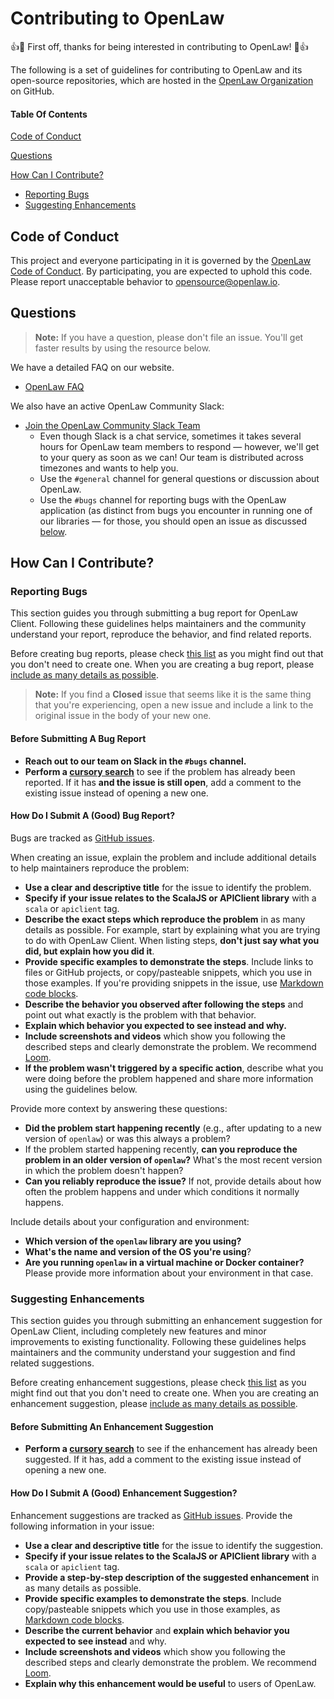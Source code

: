 # Contributing to OpenLaw

:+1::tada: First off, thanks for being interested in contributing to OpenLaw! :tada::+1:

The following is a set of guidelines for contributing to OpenLaw and
its open-source repositories, which are hosted in the [OpenLaw
Organization](https://github.com/openlawteam) on GitHub.

#### Table Of Contents

[Code of Conduct](#code-of-conduct)

[Questions](#questions)

[How Can I Contribute?](#how-can-i-contribute)

- [Reporting Bugs](#reporting-bugs)
- [Suggesting Enhancements](#suggesting-enhancements)

## Code of Conduct

This project and everyone participating in it is governed by the [OpenLaw Code of Conduct](CODE_OF_CONDUCT.md). By participating, you are expected to uphold this code. Please report unacceptable behavior to [opensource@openlaw.io](mailto:opensource@openlaw.io).

## Questions

> **Note:** If you have a question, please don't file an issue. You'll get faster results by using the resource below.

We have a detailed FAQ on our website.

- [OpenLaw FAQ](https://openlaw.io/faq)

We also have an active OpenLaw Community Slack:

- [Join the OpenLaw Community Slack Team](https://join.slack.com/t/openlaw-community/shared_invite/enQtMzY1MTA2ODY3ODg5LTc0ZGQ4OTEwMDEyMGUxMzJmMDVmNzM1ODRmNTdkNDIyNDkyOGU0NmRkMmRlMmY3ZTMwYzNlOTFiMzUwZjJkOTk)
  - Even though Slack is a chat service, sometimes it takes several hours for OpenLaw team members to respond &mdash; however, we'll get to your query as soon as we can! Our team is distributed across timezones and wants to help you.
  - Use the `#general` channel for general questions or discussion about OpenLaw.
  - Use the `#bugs` channel for reporting bugs with the OpenLaw application (as distinct from bugs you encounter in running one of our libraries &mdash; for those, you should open an issue as discussed [below](#reporting-bugs).

## How Can I Contribute?

### Reporting Bugs

This section guides you through submitting a bug report for OpenLaw Client. Following these guidelines helps maintainers and the community understand your report, reproduce the behavior, and find related reports.

Before creating bug reports, please check [this list](#before-submitting-a-bug-report) as you might find out that you don't need to create one. When you are creating a bug report, please [include as many details as possible](#how-do-i-submit-a-good-bug-report).

> **Note:** If you find a **Closed** issue that seems like it is the same thing that you're experiencing, open a new issue and include a link to the original issue in the body of your new one.

#### Before Submitting A Bug Report

- **Reach out to our team on Slack in the `#bugs` channel.**
- **Perform a [cursory search](https://github.com/openlawteam/openlaw-client/issues)** to see if the problem has already been reported. If it has **and the issue is still open**, add a comment to the existing issue instead of opening a new one.

#### How Do I Submit A (Good) Bug Report?

Bugs are tracked as [GitHub issues](https://guides.github.com/features/issues/).

When creating an issue, explain the problem and include additional details to help maintainers reproduce the problem:

- **Use a clear and descriptive title** for the issue to identify the problem.
- **Specify if your issue relates to the ScalaJS or APIClient library** with a `scala` or `apiclient` tag.
- **Describe the exact steps which reproduce the problem** in as many details as possible. For example, start by explaining what you are trying to do with OpenLaw Client. When listing steps, **don't just say what you did, but explain how you did it**.
- **Provide specific examples to demonstrate the steps**. Include links to files or GitHub projects, or copy/pasteable snippets, which you use in those examples. If you're providing snippets in the issue, use [Markdown code blocks](https://help.github.com/articles/markdown-basics/#multiple-lines).
- **Describe the behavior you observed after following the steps** and point out what exactly is the problem with that behavior.
- **Explain which behavior you expected to see instead and why.**
- **Include screenshots and videos** which show you following the described steps and clearly demonstrate the problem. We recommend [Loom](useloom.com).
- **If the problem wasn't triggered by a specific action**, describe what you were doing before the problem happened and share more information using the guidelines below.

Provide more context by answering these questions:

- **Did the problem start happening recently** (e.g., after updating to a new version of `openlaw`) or was this always a problem?
- If the problem started happening recently, **can you reproduce the problem in an older version of `openlaw`?** What's the most recent version in which the problem doesn't happen?
- **Can you reliably reproduce the issue?** If not, provide details about how often the problem happens and under which conditions it normally happens.

Include details about your configuration and environment:

- **Which version of the `openlaw` library are you using?**
- **What's the name and version of the OS you're using**?
- **Are you running `openlaw` in a virtual machine or Docker container?** Please provide more information about your environment in that case.

### Suggesting Enhancements

This section guides you through submitting an enhancement suggestion for OpenLaw Client, including completely new features and minor improvements to existing functionality. Following these guidelines helps maintainers and the community understand your suggestion and find related suggestions.

Before creating enhancement suggestions, please check [this list](#before-submitting-an-enhancement-suggestion) as you might find out that you don't need to create one. When you are creating an enhancement suggestion, please [include as many details as possible](#how-do-i-submit-a-good-enhancement-suggestion).

#### Before Submitting An Enhancement Suggestion

- **Perform a [cursory search](https://github.com/openlawteam/openlaw-client/issues)** to see if the enhancement has already been suggested. If it has, add a comment to the existing issue instead of opening a new one.

#### How Do I Submit A (Good) Enhancement Suggestion?

Enhancement suggestions are tracked as [GitHub issues](https://guides.github.com/features/issues/). Provide the following information in your issue:

- **Use a clear and descriptive title** for the issue to identify the suggestion.
- **Specify if your issue relates to the ScalaJS or APIClient library** with a `scala` or `apiclient` tag.
- **Provide a step-by-step description of the suggested enhancement** in as many details as possible.
- **Provide specific examples to demonstrate the steps**. Include copy/pasteable snippets which you use in those examples, as [Markdown code blocks](https://help.github.com/articles/markdown-basics/#multiple-lines).
- **Describe the current behavior** and **explain which behavior you expected to see instead** and why.
- **Include screenshots and videos** which show you following the described steps and clearly demonstrate the problem. We recommend [Loom](useloom.com).
- **Explain why this enhancement would be useful** to users of OpenLaw.
